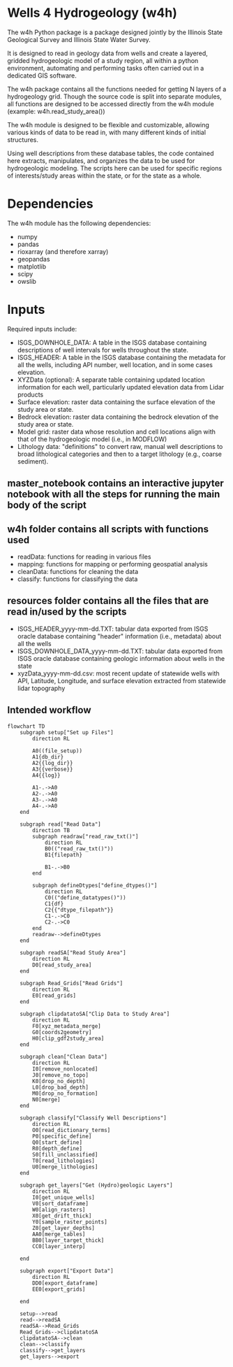 # Wells 4 Hydrogeology (w4h) 

The w4h Python package is a package designed jointly by the Illinois State Geological Survey and Illinois State Water Survey.

It is designed to read in geology data from wells and create a layered, gridded hydrogeologic model of a study region, all within a python environment, automating and performing tasks often carried out in a dedicated GIS software.

The w4h package contains all the functions needed for getting N layers of a hydrogeology grid. 
Though the source code is split into separate modules, all functions are designed to be accessed directly from the w4h module (example: w4h.read_study_area())

The w4h module is designed to be flexible and customizable, allowing various kinds of data to be read in, with many different kinds of initial structures.

Using well descriptions from these database tables, the code contained here extracts, manipulates, and organizes the data to be used for hydrogeologic modeling. The scripts here can be used for specific regions of interests/study areas within the state, or for the state as a whole.

# Dependencies
 The w4h module has the following dependencies:
- numpy
- pandas
- rioxarray (and therefore xarray)
- geopandas
- matplotlib
- scipy
- owslib

# Inputs
Required inputs include:
- ISGS_DOWNHOLE_DATA: A table in the ISGS database containing descriptions of well intervals for wells throughout the state.
- ISGS_HEADER: A table in the ISGS database containing the metadata for all the wells, including API number, well location, and in some cases elevation.
- XYZData (optional): A separate table containing updated location information for each well, particularly updated elevation data from Lidar products
- Surface elevation: raster data containing the surface elevation of the study area or state.
- Bedrock elevation: raster data containing the bedrock elevation of the study area or state.
- Model grid: raster data whose resolution and cell locations align with that of the hydrogeologic model (i.e., in MODFLOW)
- Lithology data: "definitions" to convert raw, manual well descriptions to broad lithological categories and then to a target lithology (e.g., coarse sediment).

## master_notebook contains an interactive jupyter notebook with all the steps for running the main body of the script

## w4h folder contains all scripts with functions used
- readData: functions for reading in various files
- mapping: functions for mapping or performing geospatial analysis
- cleanData: functions for cleaning the data
- classify: functions for classifying the data

## resources folder contains all the files that are read in/used by the scripts
- ISGS_HEADER_yyyy-mm-dd.TXT: tabular data exported from ISGS oracle database containing "header" information (i.e., metadata) about all the wells
- ISGS_DOWNHOLE_DATA_yyyy-mm-dd.TXT: tabular data exported from ISGS oracle database containing geologic information about wells in the state
- xyzData_yyyy-mm-dd.csv: most recent update of statewide wells with API, Latitude, Longitude, and surface elevation extracted from statewide lidar topography

## Intended workflow 

```mermaid
flowchart TD
    subgraph setup["Set up Files"]
        direction RL

        A0((file_setup))
        A1{db_dir}
        A2{{log_dir}}
        A3{{verbose}}
        A4{{log}}

        A1-.->A0
        A2-.->A0
        A3-.->A0
        A4-.->A0
    end

    subgraph read["Read Data"]
        direction TB
        subgraph readraw["read_raw_txt()"]
            direction RL
            B0(("read_raw_txt()"))
            B1{filepath}

            B1-.->B0
        end

        subgraph defineDtypes["define_dtypes()"]
            direction RL
            C0(("define_datatypes()"))
            C1{df}
            C2{{"dtype_filepath"}}
            C1-.->C0
            C2-.->C0
        end
        readraw-->defineDtypes
    end

    subgraph readSA["Read Study Area"]
        direction RL
        D0[read_study_area]
    end

    subgraph Read_Grids["Read Grids"]
        direction RL
        E0[read_grids]
    end

    subgraph clipdatatoSA["Clip Data to Study Area"]
        direction RL
        F0[xyz_metadata_merge]
        G0[coords2geometry]
        H0[clip_gdf2study_area]        
    end

    subgraph clean["Clean Data"]
        direction RL
        I0[remove_nonlocated]
        J0[remove_no_topo]
        K0[drop_no_depth]
        L0[drop_bad_depth]
        M0[drop_no_formation]
        N0[merge]
    end

    subgraph classify["Classify Well Descriptions"]
        direction RL
        O0[read_dictionary_terms]
        P0[specific_define]
        Q0[start_define]
        R0[depth_define]
        S0[fill_unclassified]
        T0[read_lithologies]
        U0[merge_lithologies]
    end

    subgraph get_layers["Get (Hydro)geologic Layers"]
        direction RL
        I0[get_unique_wells]
        V0[sort_dataframe]
        W0[align_rasters]
        X0[get_drift_thick]
        Y0[sample_raster_points]
        Z0[get_layer_depths]
        AA0[merge_tables]
        BB0[layer_target_thick]
        CC0[layer_interp]

    end
    
    subgraph export["Export Data"]
        direction RL
        DD0[export_dataframe]
        EE0[export_grids]

    end

    setup-->read
    read-->readSA
    readSA-->Read_Grids
    Read_Grids-->clipdatatoSA
    clipdatatoSA-->clean
    clean-->classify
    classify-->get_layers
    get_layers-->export

```
